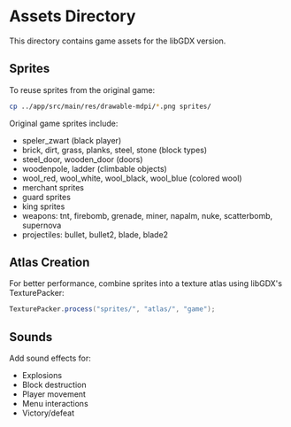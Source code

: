 # Assets Directory

This directory contains game assets for the libGDX version.

## Sprites

To reuse sprites from the original game:

```bash
cp ../app/src/main/res/drawable-mdpi/*.png sprites/
```

Original game sprites include:
- speler_zwart (black player)
- brick, dirt, grass, planks, steel, stone (block types)
- steel_door, wooden_door (doors)
- woodenpole, ladder (climbable objects)
- wool_red, wool_white, wool_black, wool_blue (colored wool)
- merchant sprites
- guard sprites  
- king sprites
- weapons: tnt, firebomb, grenade, miner, napalm, nuke, scatterbomb, supernova
- projectiles: bullet, bullet2, blade, blade2

## Atlas Creation

For better performance, combine sprites into a texture atlas using libGDX's TexturePacker:

```java
TexturePacker.process("sprites/", "atlas/", "game");
```

## Sounds

Add sound effects for:
- Explosions
- Block destruction
- Player movement
- Menu interactions
- Victory/defeat

